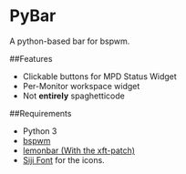 # PyBar
A python-based bar for bspwm.

##Features
* Clickable buttons for MPD Status Widget
* Per-Monitor workspace widget
* Not **entirely** spaghetticode

##Requirements
* Python 3
* [bspwm](https://github.com/baskerville/bspwm)
* [lemonbar (With the xft-patch)](https://github.com/krypt-n/bar)
* [Siji Font](https://github.com/gstk/siji) for the icons.
